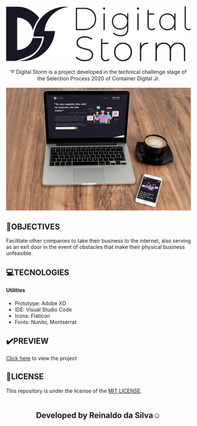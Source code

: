 <p align="center">
<img src="https://github.com/Reinaldodasilva/Digital_Storm/blob/master/assets/logo.svg"><br><br>
➰ Digital Storm is a project developed in the technical challenge stage of the Selection Process 2020 of Container Digital Jr. <br><br>
<img src="https://github.com/Reinaldodasilva/Digital_Storm/blob/master/assets/views.jpg">
</p>

## 🚀OBJECTIVES
Facilitate other companies to take their business to the internet, also serving as an exit door in the event of obstacles that make their physical business unfeasible.

## 💻TECNOLOGIES
#### Utilities

* Prototype: Adobe XD
* IDE: Visual Studio Code
* Icons: Flaticon
* Fonts: Nunito, Montserrat

## ✔️PREVIEW
[Click here](https://kingnaldoo.github.io/Digital_Storm/) to view the project


## 📝LICENSE
This repository is under the license of the [MIT LICENSE](https://github.com/Reinaldodasilva/Digital_Storm/blob/master/LICENSE).<br><br>

<h2 align="center">
Developed by Reinaldo da Silva☺️
</h2>

